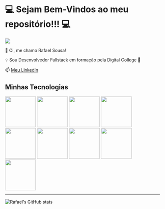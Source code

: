 # 💻 Sejam Bem-Vindos ao meu repositório!!! 💻

![](https://media.giphy.com/media/3Fox4sRv6aRS9bCggt/giphy.gif?cid=ecf05e47dv1700qxnc324j4evg73nhsqsy94q749u9wjluov&ep=v1_gifs_search&rid=giphy.gif&ct=g)

🔸 Oi, me chamo Rafael Sousa!

💡 Sou Desenvolvedor Fullstack em formação pela Digital College 🚀 

📫 [Meu LinkedIn](https://www.linkedin.com/in/rafaelslima1987/)


## Minhas Tecnologias

<img src="https://cdn.jsdelivr.net/gh/devicons/devicon@latest/icons/git/git-plain-wordmark.svg" width="100rem" />
<img src="https://cdn.jsdelivr.net/gh/devicons/devicon@latest/icons/github/github-original-wordmark.svg" width="100rem" />
<img src="https://cdn.jsdelivr.net/gh/devicons/devicon@latest/icons/wordpress/wordpress-plain-wordmark.svg" width="100rem" />
<img src="https://cdn.jsdelivr.net/gh/devicons/devicon@latest/icons/html5/html5-plain-wordmark.svg" width="100rem" />
<img src="https://cdn.jsdelivr.net/gh/devicons/devicon@latest/icons/css3/css3-plain-wordmark.svg" width="100rem" />

<img src="https://cdn.jsdelivr.net/gh/devicons/devicon@latest/icons/javascript/javascript-plain.svg" width="100rem" />
<img src="https://cdn.jsdelivr.net/gh/devicons/devicon@latest/icons/react/react-original-wordmark.svg" width="100rem" />
<img src="https://cdn.jsdelivr.net/gh/devicons/devicon@latest/icons/nodejs/nodejs-original-wordmark.svg" width="100rem" />
<img src="https://cdn.jsdelivr.net/gh/devicons/devicon@latest/icons/java/java-original-wordmark.svg" width="100rem" />

----
![Rafael's GitHub stats](https://github-readme-stats.vercel.app/api?username=rafaelsousadevbr&theme=dark&show_icons=true)


<!-- Cabeçalhos 

# Título 1
## Título 2 
### Título 3 
#### Título 4 
##### Título 5
###### Título 6 
**italico** ou _italico_

- ___negrito___
- lista 2
  - sublista

![imagem de teste](https://cdn.iset.io/assets/62671/produtos/615/b9fc9aac84179331553777ad0e33c71c6360201c1d9c5.png)-->
<!--
**rafaelsousadevbr/rafaelsousadevbr** is a ✨ _special_ ✨ repository because its `README.md` (this file) appears on your GitHub profile.

Here are some ideas to get you started:

- 🔭 I’m currently working on ...
- 🌱 I’m currently learning ...
- 👯 I’m looking to collaborate on ...
- 🤔 I’m looking for help with ...
- 💬 Ask me about ...
- 📫 How to reach me: ...
- 😄 Pronouns: ...
- ⚡ Fun fact: ...
-->
